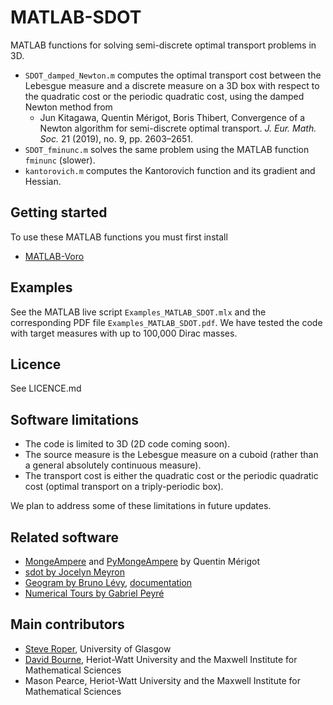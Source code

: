 # MATLAB-SDOT

MATLAB functions for solving semi-discrete optimal transport problems in 3D.
* ``SDOT_damped_Newton.m`` computes the optimal transport cost between the Lebesgue measure and a discrete measure on a 3D box with respect to the quadratic cost or the periodic quadratic cost, using the damped Newton method from
    * Jun Kitagawa, Quentin Mérigot, Boris Thibert, Convergence of a Newton algorithm for semi-discrete optimal transport. *J. Eur. Math. Soc.* 21 (2019), no. 9, pp. 2603–2651.
* ``SDOT_fminunc.m`` solves the same problem using the MATLAB function ``fminunc`` (slower). 
* ``kantorovich.m`` computes the Kantorovich function and its gradient and Hessian.

## Getting started ##

To use these MATLAB functions you must first install
* [MATLAB-Voro](https://github.com/smr29git/MATLAB-Voro)

## Examples ##

See the MATLAB live script ``Examples_MATLAB_SDOT.mlx`` and the corresponding PDF file ``Examples_MATLAB_SDOT.pdf``. We have tested the code with target measures with up to 100,000 Dirac masses.

## Licence ##

See LICENCE.md

## Software limitations ##

* The code is limited to 3D (2D code coming soon).
* The source measure is the Lebesgue measure on a cuboid (rather than a general absolutely continuous measure).
* The transport cost is either the quadratic cost or the periodic quadratic cost (optimal transport on a triply-periodic box).

We plan to address some of these limitations in future updates.

## Related software ##

* [MongeAmpere](https://github.com/mrgt/MongeAmpere) and [PyMongeAmpere](https://github.com/mrgt/PyMongeAmpere) by Quentin Mérigot
* [sdot by Jocelyn Meyron](https://github.com/nyorem/sdot)
* [Geogram by Bruno Lévy](https://github.com/BrunoLevy/geogram), [documentation](https://brunolevy.github.io/geogram/dir_dfcc9fc6d69b9d57f9f159e89cabbae9.html)
* [Numerical Tours by Gabriel Peyré](https://nbviewer.org/github/gpeyre/numerical-tours/blob/master/matlab/optimaltransp_7_semidiscrete.ipynb)

## Main contributors ##

* [Steve Roper](https://www.gla.ac.uk/schools/mathematicsstatistics/staff/stevenroper/#), University of Glasgow
* [David Bourne](http://www.macs.hw.ac.uk/~db92/), Heriot-Watt University and the Maxwell Institute for Mathematical Sciences
* Mason Pearce, Heriot-Watt University and the Maxwell Institute for Mathematical Sciences
